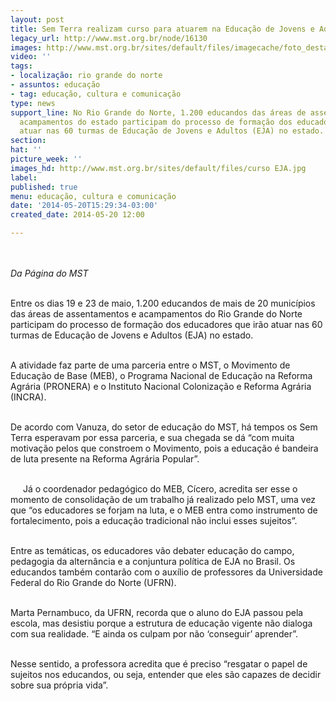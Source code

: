 ```yaml
---
layout: post
title: Sem Terra realizam curso para atuarem na Educação de Jovens e Adultos
legacy_url: http://www.mst.org.br/node/16130
images: http://www.mst.org.br/sites/default/files/imagecache/foto_destaque/curso EJA.jpg
video: ''
tags:
- localização: rio grande do norte
- assuntos: educação
- tag: educação, cultura e comunicação
type: news
support_line: No Rio Grande do Norte, 1.200 educandos das áreas de assentamentos e
  acampamentos do estado participam do processo de formação dos educadores que irão
  atuar nas 60 turmas de Educação de Jovens e Adultos (EJA) no estado.
section: 
hat: ''
picture_week: ''
images_hd: http://www.mst.org.br/sites/default/files/curso EJA.jpg
label: 
published: true
menu: educação, cultura e comunicação
date: '2014-05-20T15:29:34-03:00'
created_date: 2014-05-20 12:00

---
```

<p><img style="margin: 10px;" src="http://www.mst.org.br/sites/default/files/curso%20EJA.jpg" alt=""></p><p><em>Da Página do MST</em></p><p><br>Entre os dias 19 e 23 de maio, 1.200 educandos de mais de 20 municípios das áreas de assentamentos e acampamentos do Rio Grande do Norte participam do processo de formação dos educadores que irão atuar nas 60 turmas de Educação de Jovens e Adultos (EJA) no estado.</p><p><br>A atividade faz parte de uma parceria entre o MST, o Movimento de Educação de Base (MEB), o Programa Nacional de Educação na Reforma Agrária (PRONERA) e o Instituto Nacional Colonização e Reforma Agrária (INCRA).</p><p><br>De acordo com Vanuza, do setor de educação do MST, há tempos os Sem Terra esperavam por essa parceria, e sua chegada se dá “com muita motivação pelos que constroem o Movimento, pois a educação é bandeira de luta presente na Reforma Agrária Popular”.</p><p><img style="margin: 10px; float: left;" src="http://www.mst.org.br/sites/default/files/curso_EJA_0.jpg" alt=""><br>Já o coordenador pedagógico do MEB, Cícero, acredita ser esse o momento de consolidação de um trabalho já realizado pelo MST, uma vez que “os educadores se forjam na luta, e o MEB entra como instrumento de fortalecimento, pois a educação tradicional não inclui esses sujeitos”.</p><p><br>Entre as temáticas, os educadores vão debater educação do campo, pedagogia da alternância e a conjuntura política de EJA no Brasil. Os educandos também contarão com o auxílio de professores da Universidade Federal do Rio Grande do Norte (UFRN).</p><p><br>Marta Pernambuco, da UFRN, recorda que o aluno do EJA passou pela escola, mas desistiu porque a estrutura de educação vigente não dialoga com sua realidade. “E ainda os culpam por não ‘conseguir’ aprender”.&nbsp;</p><p><br>Nesse sentido, a professora acredita que é preciso “resgatar o papel de sujeitos nos educandos, ou seja, entender que eles são capazes de decidir sobre sua própria vida”.</p><div>&nbsp;</div>

